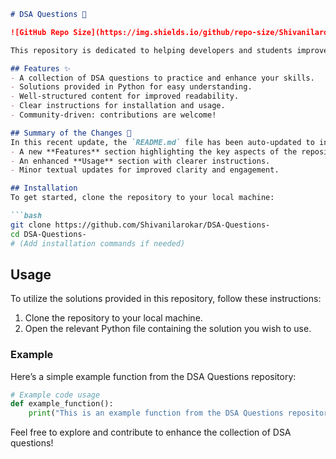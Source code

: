 ```markdown
# DSA Questions 🚀

![GitHub Repo Size](https://img.shields.io/github/repo-size/Shivanilarokar/DSA-Questions-) ![Contributors](https://img.shields.io/github/contributors/Shivanilarokar/DSA-Questions-) ![Issues](https://img.shields.io/github/issues/Shivanilarokar/DSA-Questions-)

This repository is dedicated to helping developers and students improve their skills in Data Structures and Algorithms (DSA) through a collection of curated questions and solutions.

## Features ✨
- A collection of DSA questions to practice and enhance your skills.
- Solutions provided in Python for easy understanding.
- Well-structured content for improved readability.
- Clear instructions for installation and usage.
- Community-driven: contributions are welcome!

## Summary of the Changes 📝
In this recent update, the `README.md` file has been auto-updated to include:
- A new **Features** section highlighting the key aspects of the repository.
- An enhanced **Usage** section with clearer instructions.
- Minor textual updates for improved clarity and engagement.

## Installation
To get started, clone the repository to your local machine:

```bash
git clone https://github.com/Shivanilarokar/DSA-Questions-
cd DSA-Questions-
# (Add installation commands if needed)
```

## Usage
To utilize the solutions provided in this repository, follow these instructions:
1. Clone the repository to your local machine.
2. Open the relevant Python file containing the solution you wish to use.

### Example
Here’s a simple example function from the DSA Questions repository:

```python
# Example code usage
def example_function():
    print("This is an example function from the DSA Questions repository.")
```

Feel free to explore and contribute to enhance the collection of DSA questions!
```